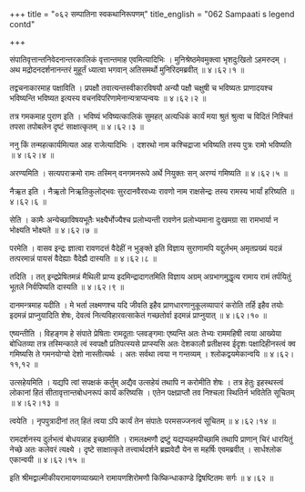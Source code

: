 +++
title = "०६२ सम्पातिना स्वकथानिरूपणम्"
title_english = "062 Sampaati s legend contd"

+++


संपातिवृत्तान्तनिवेदनान्तरकालिकं वृत्तान्तमाह एवमित्यादिभिः ।
मुनिश्रेष्ठमेवमुक्त्वा भृशदुःखितो ऽहमरुदम् । अथ मद्रोदनदर्शनानन्तरं
मुहूर्तं ध्यात्वा भगवान् अतिसमर्थो मुनिरिदमब्रवीत्  ॥  ४।६२।१  ॥   

  

तद्वचनाकारमाह पक्षाविति । प्रपक्षौ तवात्यन्तस्वीकारविषयौ अन्यौ पक्षौ
चक्षुषी च भविष्यतः प्राणादयश्च भविष्यन्ति भविष्यत इत्यस्य
वचनविपरिणामेनान्यत्राप्यन्वयः  ॥  ४।६२।२  ॥   

  

तत्र गमकमाह पुराण इति । भविष्यं भविष्यत्कालिकं सुमहत् अत्यधिकं कार्यं
मया श्रुतं श्रुत्वा च विदितं निश्चितं तपसा तपोबलेन दृष्टं साक्षात्कृतम्
 ॥  ४।६२।३  ॥   

  

ननु किं तन्महत्कार्यमित्यत आह राजेत्यादिभिः । दशरथो नाम कश्चिद्राजा
भविष्यति तस्य पुत्रः रामो भविष्यति  ॥  ४।६२।४  ॥   

  

अरण्यमिति । सत्यपराक्रमो रामः तस्मिन् वनगमनरूपे अर्थे नियुक्तः सन्
अरण्यं गमिष्यति  ॥  ४।६२।५  ॥   

  

नैऋ़त इति । नैऋ़तो निऋ़तिकुलोद्भवः सुरदानवैरवध्यः रावणो नाम
राक्षसेन्द्रः तस्य रामस्य भार्यां हरिष्यति  ॥  ४।६२।६  ॥   

  

सेति । कामैः अन्येच्छाविषयभूतैः भक्ष्यैर्भोज्यैश्च प्रलोभ्यन्ती रावणेन
प्रलोभ्यमाना दुःखमग्रा सा रामभार्या न भोक्ष्यति भोक्ष्यते  ॥  ४।६२।७  ॥   

  

परमेति । वासव इन्द्रः ज्ञात्वा रावणदत्तं वैदेहीं न भुङ्क्ते इति विज्ञाय
सुराणामपि यद्दुर्लभम् अमृतप्रख्यं यदन्नं तत्परमान्नं पायसं वैदेह्याः
वैदेह्यै दास्यति  ॥  ४।६२।८  ॥   

  

तदिति । तत् इन्द्रप्रेषितमन्नं मैथिली प्राप्य इदमिन्द्रादागतमिति विज्ञाय
अग्रम् अग्रभागमुद्धृत्य रामाय रामं तर्पयितुं भूतले निर्वपिष्यति दास्यति
 ॥  ४।६२।९  ॥   

  

दानमन्त्रमाह यदीति । मे भर्ता लक्ष्मणश्च यदि जीवति इहैव
प्राणधारणानुकूलव्यापारं करोति तर्हि इहैव तयोः इदमन्नं प्राप्नुयादिति
शेषः, देवत्वं नित्यविहारवत्साकेतं गच्छतोर्वा इदमन्नं प्राप्नुयात्  ॥ 
४।६२।१०  ॥   

  

एष्यन्तीति । विहङ्गम हे संपाते प्रेषिताः रामदूताः प्लवङ्गमाः एष्यन्ति
अतः तेभ्यः राममहिषी त्वया आख्येया बोधितव्या तत्र तस्मिन्काले त्वं
स्वपक्षौ प्रतिपत्स्यसे प्राप्स्यसि अतः देशकालौ प्रतीक्षस्व ईदृशः
पक्षादिहीनस्त्वं क्व गमिष्यसि ते गमनयोग्यो देशो नास्तीत्यर्थः । अतः
सर्वथा त्वया न गन्तव्यम् । श्लोकद्वयमेकान्वयि  ॥  ४।६२।११,१२  ॥   

  

उत्सहेयमिति । यद्यपि त्वां सपक्षकं कर्तुम् अद्यैव उत्सहेयं तथापि न
करोमीति शेषः । तत्र हेतुः इहस्थस्त्वं लोकानां हितं सीतावृत्तान्तबोधनरूपं
कार्यं करिष्यसि । एतेन पक्षप्राप्तौ तव निश्चला स्थितिर्न भवितेति सूचितम्
 ॥  ४।६२।१३  ॥   

  

त्वयेति । नृपपुत्रादीनां तत् हितं त्वया ऽपि कार्यं तेन संपातेः
परमसज्जनत्वं सूचितम्  ॥  ४।६२।१४  ॥   

  

रामदर्शनस्य दुर्लभत्वं बोधयन्नाह इच्छामीति । रामलक्ष्मणौ द्रष्टुं
यद्यप्यहमपीच्छामि तथापि प्राणान् चिरं धारयितुं नेच्छे अतः कलेवरं
त्यक्ष्ये । दृष्टे साक्षात्कृते तत्त्वार्थदर्शने ब्रह्मवेदौ येन स
महर्षिः एवमब्रवीत् । सार्धश्लोक एकान्वयी  ॥  ४।६२।१५  ॥   

  

इति श्रीमद्वाल्मीकीयरामायणव्याख्याने रामायणशिरोमणौ किष्किन्धाकाण्डे
द्विषष्टितमः सर्गः  ॥  ४।६२  ॥   

  


